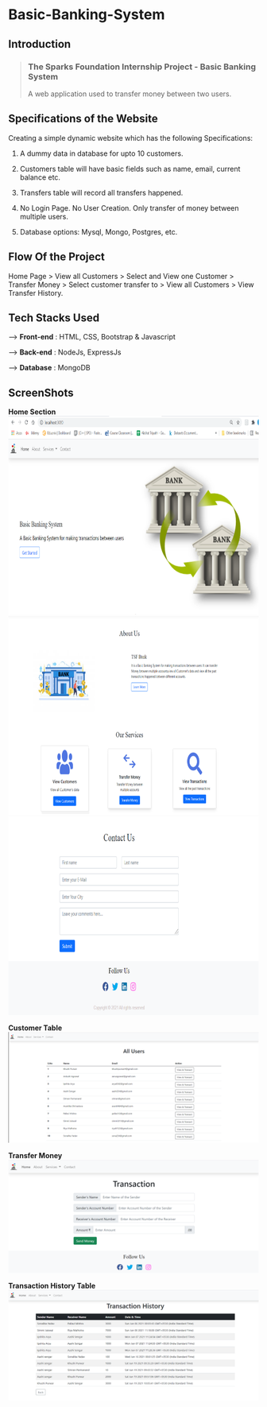 
# Basic-Banking-System

## Introduction
>  ### The Sparks Foundation Internship Project - Basic Banking System
> A web application used to transfer money between two users.

## Specifications of the Website

Creating a simple dynamic website which has the following Specifications:

1. A dummy data in database for upto 10
customers. 

2. Customers table will have basic fields such as name, email,
current balance etc. 

3. Transfers table will record all transfers
happened.

4. No Login Page. No User Creation. Only transfer of money between multiple users.

5. Database options: Mysql, Mongo, Postgres, etc.
## Flow Of the Project 

Home Page > View all Customers > Select and View one Customer > Transfer Money > Select customer transfer to > View all Customers > View Transfer History.

## Tech Stacks Used

--> **Front-end** : HTML, CSS, Bootstrap & Javascript

--> **Back-end** : NodeJs, ExpressJs

--> **Database** : MongoDB

## ScreenShots

 **Home Section**
<img src="https://github.com/khushi-purwar/Banking-sytem/blob/master/Screenshots/ss1.png" height="400" width="700"/>
<img src="https://github.com/khushi-purwar/Banking-sytem/blob/master/Screenshots/ss2.png" height="400" width="700"/>
<img src="https://github.com/khushi-purwar/Banking-sytem/blob/master/Screenshots/ss3.png" height="400" width="700"/>

 **Customer Table**
<img src="https://github.com/khushi-purwar/Banking-sytem/blob/master/Screenshots/ss4.png"/>

**Transfer Money**
<img src="https://github.com/khushi-purwar/Banking-sytem/blob/master/Screenshots/ss6.png"/>

**Transaction History Table**
<img src="https://github.com/khushi-purwar/Banking-sytem/blob/master/Screenshots/ss7.png"/>
